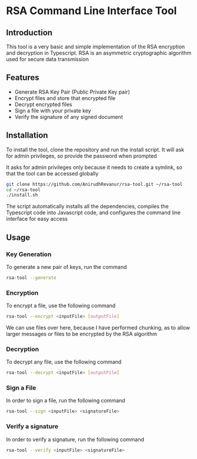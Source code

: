 # RSA Command Line Interface Tool

## Introduction
This tool is a very basic and simple implementation of the RSA encryption and decryption in Typescript. RSA is an asymmetric cryptographic algorithm used for secure data transmission

## Features
- Generate RSA Key Pair (Public Private Key pair)
- Encrypt files and store that encrypted file
- Decrypt encrypted files
- Sign a file with your private key
- Verify the signature of any signed document

## Installation
To install the tool, clone the repository and run the install script. It will ask for admin privileges, so provide the password when prompted

It asks for admin privileges only because it needs to create a symlink, so that the tool can be accessed globally

```bash
git clone https://github.com/AnirudhRevanur/rsa-tool.git ~/rsa-tool
cd ~/rsa-tool
./install.sh
```

The script automatically installs all the dependencies, compiles the Typescript code into Javascript code, and configures the command line interface for easy access

## Usage

### Key Generation
To generate a new pair of keys, run the command
```bash
rsa-tool --generate
```

### Encryption
To encrypt a file, use the following command
```bash
rsa-tool --encrypt <inputFile> [outputFile]
```

We can use files over here, because I have performed chunking, as to allow larger messages or files to be encrypted by the RSA algorithm


### Decryption
To decrypt any file, use the following command
```bash
rsa-tool --decrypt <inputFile> [outputFile]
```

### Sign a File
In order to sign a file, run the following command
```bash
rsa-tool --sign <inputFile> <signatureFile>
```

### Verify a signature
In order to verify a signature, run the following command
```bash
rsa-tool --verify <inputFile> <signatureFile>
```

